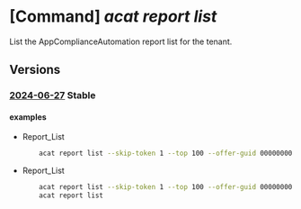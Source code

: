 # [Command] _acat report list_

List the AppComplianceAutomation report list for the tenant.

## Versions

### [2024-06-27](/Resources/mgmt-plane/L3Byb3ZpZGVycy9taWNyb3NvZnQuYXBwY29tcGxpYW5jZWF1dG9tYXRpb24vcmVwb3J0cw==/2024-06-27.xml) **Stable**

<!-- mgmt-plane /providers/microsoft.appcomplianceautomation/reports 2024-06-27 -->

#### examples

- Report_List
    ```bash
        acat report list --skip-token 1 --top 100 --offer-guid 00000000-0000-0000-0000-000000000000 --tenant 00000000-0000-0000-0000-000000000000
    ```

- Report_List
    ```bash
        acat report list --skip-token 1 --top 100 --offer-guid 00000000-0000-0000-0000-000000000000 --tenant 00000000-0000-0000-0000-000000000000
        acat report list
    ```

